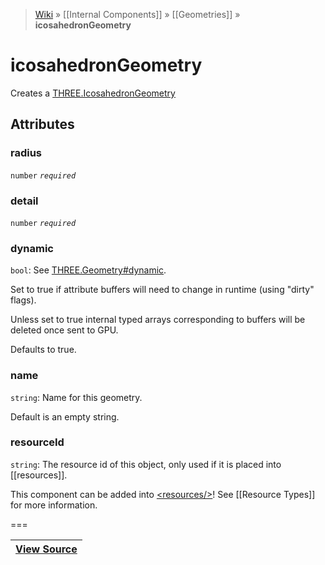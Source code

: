 > [Wiki](Home) » [[Internal Components]] » [[Geometries]] » **icosahedronGeometry**

# icosahedronGeometry

Creates a [THREE.IcosahedronGeometry](http://threejs.org/docs/#Reference/Extras.Geometries/IcosahedronGeometry)

## Attributes
### radius
``` number ``` *``` required ```*

### detail
``` number ``` *``` required ```*

### dynamic
``` bool ```: See [THREE.Geometry#dynamic](http://threejs.org/docs/#Reference/Core/Geometry.dynamic).

Set to true if attribute buffers will need to change in runtime (using "dirty" flags).

Unless set to true internal typed arrays corresponding to buffers will be deleted once sent to GPU.

Defaults to true.

### name
``` string ```: Name for this geometry.

Default is an empty string.

### resourceId
``` string ```: The resource id of this object, only used if it is placed into [[resources]].

This component can be added into [&lt;resources/&gt;](resources)! See [[Resource Types]] for more information.

===

|**[View Source](../blob/master/src/lib/descriptors/Geometry/IcosahedronGeometryDescriptor.js)**|
 ---|
